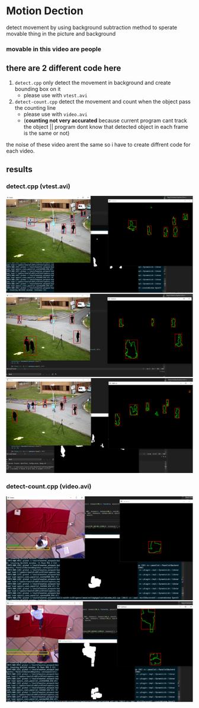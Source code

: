 # Motion Dection

detect movement by using background subtraction method to sperate movable thing in the picture and background

### movable in this video are people
## there are 2 different code here
1. `detect.cpp` only detect the movement in background and create bounding box on it
    - please use with `vtest.avi`
2. `detect-count.cpp` detect the movement and count when the object pass the counting line  
    - please use with `video.avi`
    - (**counting not very accurated** because current program cant track the object || program dont know that detected object in each frame is the same or not)

the noise of these video arent the same so i have to create diffrent code for each video.

## results
### detect.cpp (vtest.avi)
<div>
  <img alt="detect1" src="https://github.com/karnzx/opencv-workshop-cpp/blob/main/05-motion-detection/results/detect1.png">

  <img alt="detect2" src="https://github.com/karnzx/opencv-workshop-cpp/blob/main/05-motion-detection/results/detect2.png">
  
  <img alt="detect3" src="https://github.com/karnzx/opencv-workshop-cpp/blob/main/05-motion-detection/results/detect3.png">
</div>

### detect-count.cpp (video.avi)
<div>
  <img alt="detect-count1" src="https://github.com/karnzx/opencv-workshop-cpp/blob/main/05-motion-detection/results/detect-count1.png">

  <img alt="detect-count2" src="https://github.com/karnzx/opencv-workshop-cpp/blob/main/05-motion-detection/results/detect-count2.png">
  
</div>


